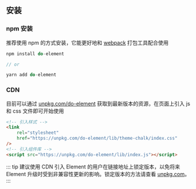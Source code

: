 ## 安装

### npm 安装

推荐使用 npm 的方式安装，它能更好地和 [webpack](https://webpack.js.org/) 打包工具配合使用

```js
npm install do-element

// or

yarn add do-element
```

### CDN

目前可以通过 [unpkg.com/do-element](https://unpkg.com/do-element) 获取到最新版本的资源，在页面上引入 js 和 css 文件即可开始使用

```html
<!-- 引入样式 -->
<link
	rel="stylesheet"
	href="https://unpkg.com/do-element/lib/theme-chalk/index.css"
/>
<!-- 引入组件库 -->
<script src="https://unpkg.com/do-element/lib/index.js"></script>
```

::: tip
建议使用 CDN 引入 Element 的用户在链接地址上锁定版本，以免将来 Element 升级时受到非兼容性更新的影响。锁定版本的方法请查看 [unpkg.com](https://unpkg.com/)。
:::
